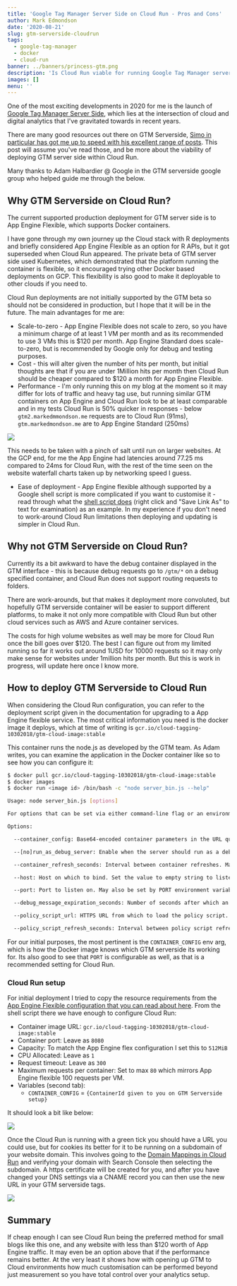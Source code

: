 ```yaml
---
title: 'Google Tag Manager Server Side on Cloud Run - Pros and Cons'
author: Mark Edmondson
date: '2020-08-21'
slug: gtm-serverside-cloudrun
tags:
  - google-tag-manager
  - docker
  - cloud-run
banner: ../banners/princess-gtm.png
description: 'Is Cloud Run viable for running Google Tag Manager server-side?'
images: []
menu: ''
---
```


One of the most exciting developments in 2020 for me is the launch of [Google Tag Manager Server Side](https://developers.google.com/tag-manager/serverside), which lies at the intersection of cloud and digital analytics that I've gravitated towards in recent years.

There are many good resources out there on GTM Serverside, [Simo in particular has got me up to speed with his excellent range of posts](https://www.simoahava.com/analytics/server-side-tagging-google-tag-manager/).  This post will assume you've read those, and be more about the viability of deploying GTM server side within Cloud Run.

Many thanks to Adam Halbardier @ Google in the GTM serverside google group who helped guide me through the below.

## Why GTM Serverside on Cloud Run?

The current supported production deployment for GTM server side is to App Engine Flexible, which supports Docker containers.  

I have gone through my own journey up the Cloud stack with R deployments and briefly considered App Engine Flexible as an option for R APIs, but it got superseded when Cloud Run appeared.  The private beta of GTM server side used Kubernetes, which demonstrated that the platform running the container is flexible, so it encouraged trying other Docker based deployments on GCP.  This flexibility is also good to make it deployable to other clouds if you need to. 

Cloud Run deployments are not initially supported by the GTM beta so should not be considered in production, but I hope that it will be in the future.  The main advantages for me are:

* Scale-to-zero - App Engine Flexible does not scale to zero, so you have a minimum charge of at least 1 VM per month and as its recommended to use 3 VMs this is $120 per month.  App Engine Standard does scale-to-zero, but is recommended by Google only for debug and testing purposes.
* Cost - this will alter given the number of hits per month, but initial thoughts are that if you are under 1Million hits per month then Cloud Run should be cheaper compared to $120 a month for App Engine Flexible.
* Performance - I'm only running this on my blog at the moment so it may differ for lots of traffic and heavy tag use, but running similar GTM containers on App Engine and Cloud Run look to be at least comparable and in my tests Cloud Run is 50% quicker in responses - below `gtm2.markedmmondson.me` requests are to Cloud Run (91ms), `gtm.markedmondson.me` are to App Engine Standard (250ms)

![](/images/gtm-requests.png)

This needs to be taken with a pinch of salt until run on larger websites.  At the GCP end, for me the App Engine had latencies around 77.25 ms compared to 24ms for Cloud Run, with the rest of the time seen on the website waterfall charts taken up by networking speed I guess.

* Ease of deployment - App Engine flexible although supported by a Google shell script is more complicated if you want to customise it - read through what the [shell script does](https://googletagmanager.com/static/serverjs/setup.sh) (right click and "Save Link As" to text for examination) as an example. In my experience if you don't need to work-around Cloud Run limitations then deploying and updating is simpler in Cloud Run.


## Why not GTM Serverside on Cloud Run?

Currently its a bit awkward to have the debug container displayed in the GTM interface - this is because debug requests go to `/gtm/*` on a debug specified container, and Cloud Run does not support routing requests to folders.  

There are work-arounds, but that makes it deployment more convoluted, but hopefully GTM serverside container will be easier to support different platforms, to make it not only more compatible with Cloud Run but other cloud services such as AWS and Azure container services. 

The costs for high volume websites as well may be more for Cloud Run once the bill goes over $120.  The best I can figure out from my limited running so far it works out around 1USD for 10000 requests so it may only make sense for websites under 1million hits per month.  But this is work in progress, will update here once I know more.

## How to deploy GTM Serverside to Cloud Run

When considering the Cloud Run configuration, you can refer to the deployment script given in the documentation for upgrading to a App Engine flexible service.  The most critical information you need is the docker image it deploys, which at time of writing is `gcr.io/cloud-tagging-10302018/gtm-cloud-image:stable`

This container runs the node.js as developed by the GTM team.  As Adam writes, you can examine the application in the Docker container like so to see how you can configure it:

```sh
$ docker pull gcr.io/cloud-tagging-10302018/gtm-cloud-image:stable
$ docker images
$ docker run <image id> /bin/bash -c "node server_bin.js --help"

Usage: node server_bin.js [options]

For options that can be set via either command-line flag or an environment variable, the command-line flag value takes precedence.

Options:

  --container_config: Base64-encoded container parameters in the URL query string format. This flag is required to be set. May also be set by CONTAINER_CONFIG environment variable. (default: undefined)

  --[no]run_as_debug_server: Enable when the server should run as a debug server. See the documentation for additional details. May also be set by RUN_AS_DEBUG_SERVER environment variable. (default: false)

  --container_refresh_seconds: Interval between container refreshes. May also be set by CONTAINER_REFRESH_SECONDS environment variable. (default: 60) (an integer)

  --host: Host on which to bind. Set the value to empty string to listen on the unspecified IPv6 address (::) if available, or the unspecified IPv4 address (0.0.0.0) otherwise. May also be set by HOST environment variable. (default: "")

  --port: Port to listen on. May also be set by PORT environment variable. (default: 8080)(an integer)

  --debug_message_expiration_seconds: Number of seconds after which an unread debug message is deleted. This flag is applicable only when running as the debug server. May also be set by DEBUG_MESSAGE_EXPIRATION_SECONDS environment variable. (default: 600) (an integer)

  --policy_script_url: HTTPS URL from which to load the policy script. May also be set by POLICY_SCRIPT_URL environment variable. (default: undefined)

  --policy_script_refresh_seconds: Interval between policy script refreshes. May also be set by POLICY_SCRIPT_REFRESH_SECONDS environment variable. (default: 60) (an integer)
```

For our initial purposes, the most pertinent is the `CONTAINER_CONFIG` env arg, which is how the Docker image knows which GTM serverside its working for.  Its also good to see that `PORT` is configurable as well, as that is a recommended setting for Cloud Run.

### Cloud Run setup

For initial deployment I tried to copy the resource requirements from the [App Engine Flexible configuration that you can read about here](https://developers.google.com/tag-manager/serverside/script-user-guide).  From the shell script there we have enough to configure Cloud Run:

* Container image URL: `gcr.io/cloud-tagging-10302018/gtm-cloud-image:stable`
* Container port: Leave as `8080`
* Capacity: To match the App Engine flex configuration I set this to `512MiB`
* CPU Allocated: Leave as `1`
* Request timeout: Leave as `300`
* Maximum requests per container: Set to max `80` which mirrors App Engine flexible 100 requests per VM.
* Variables (second tab): 
  * `CONTAINER_CONFIG` = `{ContainerId given to you on GTM Serverside setup}`
  
It should look a bit like below:

![](/images/cloudrun-gtm-setup.png)

Once the Cloud Run is running with a green tick you should have a URL you could use, but for cookies its better for it to be running on a subdomain of your website domain.  This involves going to the [Domain Mappings in Cloud Run](https://console.cloud.google.com/run/domains) and verifying your domain with Search Console then selecting the subdomain.  A https certificate will be created for you, and after you have changed your DNS settings via a CNAME record you can then use the new URL in your GTM serverside tags.

![](/images/cloudrun-domain-mapping.png)

## Summary

If cheap enough I can see Cloud Run being the preferred method for small blogs like this one, and any website with less than $120 worth of App Engine traffic.  It may even be an option above that if the performance remains better.  At the very least it shows how with opening up GTM to Cloud environments how much customisation can be performed beyond just measurement so you have total control over your analytics setup. 

